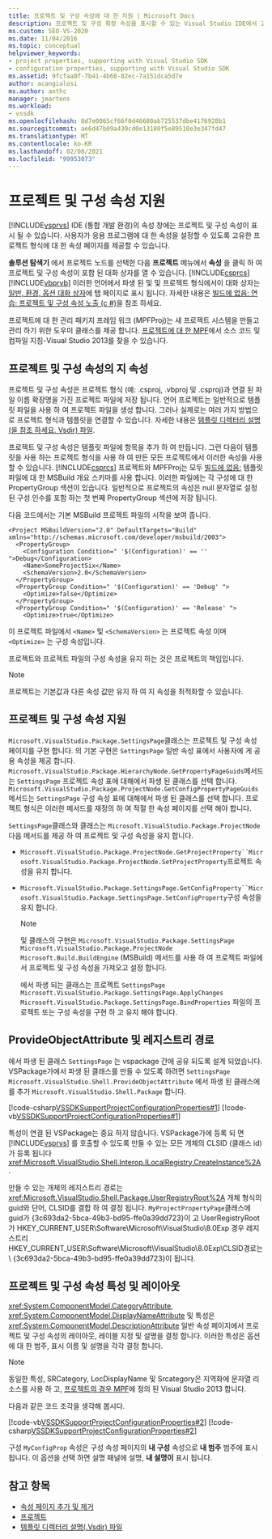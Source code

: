 ```yaml
---
title: 프로젝트 및 구성 속성에 대 한 지원 | Microsoft Docs
description: 프로젝트 및 구성 확장 속성을 표시할 수 있는 Visual Studio IDE에서 고유한 프로젝트 형식에 대 한 속성 페이지를 제공 하는 방법에 대해 알아봅니다.
ms.custom: SEO-VS-2020
ms.date: 11/04/2016
ms.topic: conceptual
helpviewer_keywords:
- project properties, supporting with Visual Studio SDK
- configuration properties, supporting with Visual Studio SDK
ms.assetid: 9fcfaa0f-7b41-4b68-82ec-7a151dca5d7e
author: acangialosi
ms.author: anthc
manager: jmartens
ms.workload:
- vssdk
ms.openlocfilehash: 8d7e0065cf66f0d46680ab725537dbe4176928b1
ms.sourcegitcommit: ae6d47b09a439cd0e13180f5e89510e3e347fd47
ms.translationtype: MT
ms.contentlocale: ko-KR
ms.lasthandoff: 02/08/2021
ms.locfileid: "99953073"
---
```

# <a name="support-for-project-and-configuration-properties"></a>프로젝트 및 구성 속성 지원
 [!INCLUDE[vsprvs](../../code-quality/includes/vsprvs_md.md)] IDE (통합 개발 환경)의 속성 창에는 프로젝트 및 구성 속성이 표시 될 수 있습니다. 사용자가 응용 프로그램에 대 한 속성을 설정할 수 있도록 고유한 프로젝트 형식에 대 한 속성 페이지를 제공할 수 있습니다.

 **솔루션 탐색기** 에서 프로젝트 노드를 선택한 다음 **프로젝트** 메뉴에서 **속성** 을 클릭 하 여 프로젝트 및 구성 속성이 포함 된 대화 상자를 열 수 있습니다. [!INCLUDE[csprcs](../../data-tools/includes/csprcs_md.md)] [!INCLUDE[vbprvb](../../code-quality/includes/vbprvb_md.md)] 이러한 언어에서 파생 된 및 및 프로젝트 형식에서이 대화 상자는 [일반, 환경, 옵션 대화 상자](../../ide/reference/general-environment-options-dialog-box.md)에 탭 페이지로 표시 됩니다. 자세한 내용은 [빌드에 없음: 연습: 프로젝트 및 구성 속성 노출 (c #)](/previous-versions/bb166517(v=vs.100))을 참조 하세요.

 프로젝트에 대 한 관리 패키지 프레임 워크 (MPFProj)는 새 프로젝트 시스템을 만들고 관리 하기 위한 도우미 클래스를 제공 합니다. [프로젝트에 대 한 MPF](https://github.com/tunnelvisionlabs/MPFProj10)에서 소스 코드 및 컴파일 지침-Visual Studio 2013를 찾을 수 있습니다.

## <a name="persistence-of-project-and-configuration-properties"></a>프로젝트 및 구성 속성의 지 속성
 프로젝트 및 구성 속성은 프로젝트 형식 (예: .csproj, .vbproj 및 .csproj)과 연결 된 파일 이름 확장명을 가진 프로젝트 파일에 저장 됩니다. 언어 프로젝트는 일반적으로 템플릿 파일을 사용 하 여 프로젝트 파일을 생성 합니다. 그러나 실제로는 여러 가지 방법으로 프로젝트 형식과 템플릿을 연결할 수 있습니다. 자세한 내용은 [템플릿 디렉터리 설명 (을 참조 하세요. Vsdir) 파일](../../extensibility/internals/template-directory-description-dot-vsdir-files.md).

 프로젝트 및 구성 속성은 템플릿 파일에 항목을 추가 하 여 만듭니다. 그런 다음이 템플릿을 사용 하는 프로젝트 형식을 사용 하 여 만든 모든 프로젝트에서 이러한 속성을 사용할 수 있습니다. [!INCLUDE[csprcs](../../data-tools/includes/csprcs_md.md)] 프로젝트와 MPFProj는 모두 [빌드에 없음:](/previous-versions/visualstudio/visual-studio-2008/ms171452(v=vs.90)) 템플릿 파일에 대 한 MSBuild 개요 스키마를 사용 합니다. 이러한 파일에는 각 구성에 대 한 PropertyGroup 섹션이 있습니다. 일반적으로 프로젝트의 속성은 null 문자열로 설정 된 구성 인수를 포함 하는 첫 번째 PropertyGroup 섹션에 저장 됩니다.

 다음 코드에서는 기본 MSBuild 프로젝트 파일의 시작을 보여 줍니다.

```
<Project MSBuildVersion="2.0" DefaultTargets="Build" xmlns="http://schemas.microsoft.com/developer/msbuild/2003">
  <PropertyGroup>
    <Configuration Condition=" '$(Configuration)' == '' ">Debug</Configuration>
    <Name>SomeProjectSix</Name>
    <SchemaVersion>2.0</SchemaVersion>
  </PropertyGroup>
  <PropertyGroup Condition=" '$(Configuration)' == 'Debug' ">
    <Optimize>false</Optimize>
  </PropertyGroup>
  <PropertyGroup Condition=" '$(Configuration)' == 'Release' ">
    <Optimize>true</Optimize>
```

 이 프로젝트 파일에서 `<Name>` 및 `<SchemaVersion>` 는 프로젝트 속성 이며 `<Optimize>` 는 구성 속성입니다.

 프로젝트와 프로젝트 파일의 구성 속성을 유지 하는 것은 프로젝트의 책임입니다.

> [!NOTE]
> 프로젝트는 기본값과 다른 속성 값만 유지 하 여 지 속성을 최적화할 수 있습니다.

## <a name="support-for-project-and-configuration-properties"></a>프로젝트 및 구성 속성 지원
 `Microsoft.VisualStudio.Package.SettingsPage`클래스는 프로젝트 및 구성 속성 페이지를 구현 합니다. 의 기본 구현은 `SettingsPage` 일반 속성 표에서 사용자에 게 공용 속성을 제공 합니다. `Microsoft.VisualStudio.Package.HierarchyNode.GetPropertyPageGuids`메서드는 `SettingsPage` 프로젝트 속성 표에 대해에서 파생 된 클래스를 선택 합니다. `Microsoft.VisualStudio.Package.ProjectNode.GetConfigPropertyPageGuids`메서드는 `SettingsPage` 구성 속성 표에 대해에서 파생 된 클래스를 선택 합니다. 프로젝트 형식은 이러한 메서드를 재정의 하 여 적절 한 속성 페이지를 선택 해야 합니다.

 `SettingsPage`클래스와 클래스는 `Microsoft.VisualStudio.Package.ProjectNode` 다음 메서드를 제공 하 여 프로젝트 및 구성 속성을 유지 합니다.

- `Microsoft.VisualStudio.Package.ProjectNode.GetProjectProperty``Microsoft.VisualStudio.Package.ProjectNode.SetProjectProperty`프로젝트 속성을 유지 합니다.

- `Microsoft.VisualStudio.Package.SettingsPage.GetConfigProperty``Microsoft.VisualStudio.Package.SettingsPage.SetConfigProperty`구성 속성을 유지 합니다.

  > [!NOTE]
  > 및 클래스의 구현은 `Microsoft.VisualStudio.Package.SettingsPage` `Microsoft.VisualStudio.Package.ProjectNode` `Microsoft.Build.BuildEngine` (MSBuild) 메서드를 사용 하 여 프로젝트 파일에서 프로젝트 및 구성 속성을 가져오고 설정 합니다.

  에서 파생 되는 클래스는 프로젝트 `SettingsPage` `Microsoft.VisualStudio.Package.SettingsPage.ApplyChanges` `Microsoft.VisualStudio.Package.SettingsPage.BindProperties` 파일의 프로젝트 또는 구성 속성을 구현 하 고 유지 해야 합니다.

## <a name="provideobjectattribute-and-registry-path"></a>ProvideObjectAttribute 및 레지스트리 경로
 에서 파생 된 클래스 `SettingsPage` 는 vspackage 간에 공유 되도록 설계 되었습니다. VSPackage가에서 파생 된 클래스를 만들 수 있도록 하려면 `SettingsPage` `Microsoft.VisualStudio.Shell.ProvideObjectAttribute` 에서 파생 된 클래스에를 추가 `Microsoft.VisualStudio.Shell.Package` 합니다.

 [!code-csharp[VSSDKSupportProjectConfigurationProperties#1](../../extensibility/internals/codesnippet/CSharp/support-for-project-and-configuration-properties_1.cs)]
 [!code-vb[VSSDKSupportProjectConfigurationProperties#1](../../extensibility/internals/codesnippet/VisualBasic/support-for-project-and-configuration-properties_1.vb)]

 특성이 연결 된 VSPackage는 중요 하지 않습니다. VSPackage가에 등록 되 면 [!INCLUDE[vsprvs](../../code-quality/includes/vsprvs_md.md)] 를 호출할 수 있도록 만들 수 있는 모든 개체의 CLSID (클래스 id)가 등록 됩니다 <xref:Microsoft.VisualStudio.Shell.Interop.ILocalRegistry.CreateInstance%2A> .

 만들 수 있는 개체의 레지스트리 경로는 <xref:Microsoft.VisualStudio.Shell.Package.UserRegistryRoot%2A> 개체 형식의 guid와 단어, CLSID를 결합 하 여 결정 됩니다. `MyProjectPropertyPage`클래스에 guid가 {3c693da2-5bca-49b3-bd95-ffe0a39dd723}이 고 UserRegistryRoot가 HKEY_CURRENT_USER\Software\Microsoft\VisualStudio\8.0Exp 경우 레지스트리 HKEY_CURRENT_USER\Software\Microsoft\VisualStudio\8.0Exp\CLSID경로는 \\ {3c693da2-5bca-49b3-bd95-ffe0a39dd723}이 됩니다.

## <a name="project-and-configuration-property-attributes-and-layout"></a>프로젝트 및 구성 속성 특성 및 레이아웃
 <xref:System.ComponentModel.CategoryAttribute>, <xref:System.ComponentModel.DisplayNameAttribute> 및 특성은 <xref:System.ComponentModel.DescriptionAttribute> 일반 속성 페이지에서 프로젝트 및 구성 속성의 레이아웃, 레이블 지정 및 설명을 결정 합니다. 이러한 특성은 옵션에 대 한 범주, 표시 이름 및 설명을 각각 결정 합니다.

> [!NOTE]
> 동일한 특성, SRCategory, LocDisplayName 및 Srcategory은 지역화에 문자열 리소스를 사용 하 고, [프로젝트의 경우 MPF](https://github.com/tunnelvisionlabs/MPFProj10)에 정의 된 Visual Studio 2013 합니다.

 다음과 같은 코드 조각을 생각해 봅시다.

 [!code-vb[VSSDKSupportProjectConfigurationProperties#2](../../extensibility/internals/codesnippet/VisualBasic/support-for-project-and-configuration-properties_2.vb)]
 [!code-csharp[VSSDKSupportProjectConfigurationProperties#2](../../extensibility/internals/codesnippet/CSharp/support-for-project-and-configuration-properties_2.cs)]

 구성 `MyConfigProp` 속성은 구성 속성 페이지의 **내 구성** 속성으로 **내 범주** 범주에 표시 됩니다. 이 옵션을 선택 하면 설명 패널에 설명, **내 설명이** 표시 됩니다.

## <a name="see-also"></a>참고 항목
- [속성 페이지 추가 및 제거](../../extensibility/adding-and-removing-property-pages.md)
- [프로젝트](../../extensibility/internals/projects.md)
- [템플릿 디렉터리 설명(.Vsdir) 파일](../../extensibility/internals/template-directory-description-dot-vsdir-files.md)